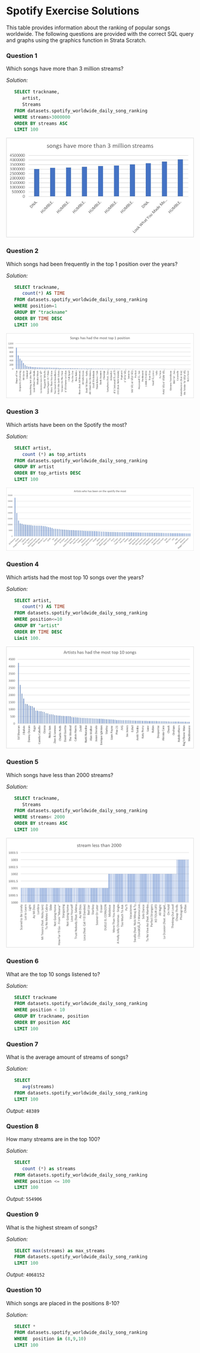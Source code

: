 # Spotify Exercise Solutions

This table provides information about the ranking of popular songs worldwide. The following questions are provided with the correct
SQL query and graphs using the graphics function in Strata Scratch.

### Question 1
Which songs have more than 3 million streams?

*Solution:*
```sql
   SELECT trackname,
      artist,
      Streams
   FROM datasets.spotify_worldwide_daily_song_ranking
   WHERE streams>3000000
   ORDER BY streams ASC
   LIMIT 100
```
![strata scratch](assets/spotify1.jpg)

### Question 2
Which songs had been frequently in the top 1 position over the years?

*Solution:*
```sql
   SELECT trackname,
      count(*) AS TIME
   FROM datasets.spotify_worldwide_daily_song_ranking
   WHERE position=1
   GROUP BY "trackname"
   ORDER BY TIME DESC
   LIMIT 100 
```
![strata scratch](assets/spotify2.jpg)

### Question 3
Which artists have been on the Spotify the most?

*Solution:*
```sql
   SELECT artist,
      count (*) as top_artists
   FROM datasets.spotify_worldwide_daily_song_ranking
   GROUP BY artist
   ORDER BY top_artists DESC
   LIMIT 100 
```
![strata scratch](assets/spotify3.jpg)

### Question 4
Which artists had the most top 10 songs over the years?

*Solution:*
```sql
   SELECT artist,
      count(*) AS TIME
   FROM datasets.spotify_worldwide_daily_song_ranking
   WHERE position<=10 
   GROUP BY "artist"
   ORDER BY TIME DESC
   Limit 100.
```
![strata scratch](assets/spotify4.jpg)

### Question 5
Which songs have less than 2000 streams?

*Solution:*
```sql
   SELECT trackname,
      Streams
   FROM datasets.spotify_worldwide_daily_song_ranking
   WHERE streams< 2000
   ORDER BY streams ASC
   LIMIT 100
```
![strata scratch](assets/spotify5.jpg)

### Question 6
What are the top 10 songs listened to?

*Solution:*
```sql
   SELECT trackname
   FROM datasets.spotify_worldwide_daily_song_ranking
   WHERE position < 10
   GROUP BY trackname, position
   ORDER BY position ASC
   LIMIT 100
```

### Question 7
What is the average amount of streams of songs?

*Solution:*
```sql
   SELECT
      avg(streams)
   FROM datasets.spotify_worldwide_daily_song_ranking 
   LIMIT 100
```

*Output:* `48389`

### Question 8
How many streams are in the top 100?  

*Solution:*
```sql
   SELECT 
      count (*) as streams
   FROM datasets.spotify_worldwide_daily_song_ranking
   WHERE position <= 100
   LIMIT 100 
```

*Output:* `554906`

### Question 9
What is the highest stream of songs? 

*Solution:*
```sql
   SELECT max(streams) as max_streams
   FROM datasets.spotify_worldwide_daily_song_ranking 
   LIMIT 100 
```

*Output:* `4068152`

### Question 10
Which songs are placed in the positions 8-10?

*Solution:*
```sql
   SELECT *
   FROM datasets.spotify_worldwide_daily_song_ranking 
   WHERE  position in (8,9,10) 
   LIMIT 100
```
